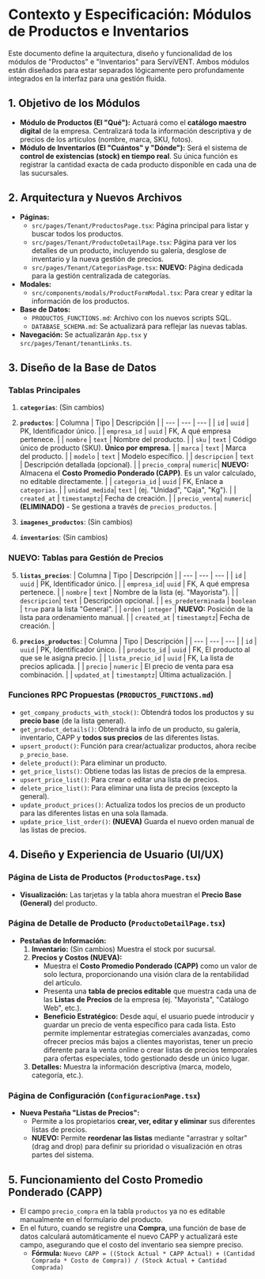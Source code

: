 # Contexto y Especificación: Módulos de Productos e Inventarios

Este documento define la arquitectura, diseño y funcionalidad de los módulos de "Productos" e "Inventarios" para ServiVENT. Ambos módulos están diseñados para estar separados lógicamente pero profundamente integrados en la interfaz para una gestión fluida.

## 1. Objetivo de los Módulos

*   **Módulo de Productos (El "Qué"):** Actuará como el **catálogo maestro digital** de la empresa. Centralizará toda la información descriptiva y de precios de los artículos (nombre, marca, SKU, fotos).
*   **Módulo de Inventarios (El "Cuántos" y "Dónde"):** Será el sistema de **control de existencias (stock) en tiempo real**. Su única función es registrar la cantidad exacta de cada producto disponible en cada una de las sucursales.

## 2. Arquitectura y Nuevos Archivos

*   **Páginas:**
    *   `src/pages/Tenant/ProductosPage.tsx`: Página principal para listar y buscar todos los productos.
    *   `src/pages/Tenant/ProductoDetailPage.tsx`: Página para ver los detalles de un producto, incluyendo su galería, desglose de inventario y la nueva gestión de precios.
    *   `src/pages/Tenant/CategoriasPage.tsx`: **NUEVO:** Página dedicada para la gestión centralizada de categorías.
*   **Modales:**
    *   `src/components/modals/ProductFormModal.tsx`: Para crear y editar la información de los productos.
*   **Base de Datos:**
    *   `PRODUCTOS_FUNCTIONS.md`: Archivo con los nuevos scripts SQL.
    *   `DATABASE_SCHEMA.md`: Se actualizará para reflejar las nuevas tablas.
*   **Navegación:** Se actualizarán `App.tsx` y `src/pages/Tenant/tenantLinks.ts`.

## 3. Diseño de la Base de Datos

### Tablas Principales

1.  **`categorias`**: (Sin cambios)

2.  **`productos`**:
    | Columna | Tipo | Descripción |
    | --- | --- | --- |
    | `id` | `uuid` | PK, Identificador único. |
    | `empresa_id` | `uuid` | FK, A qué empresa pertenece. |
    | `nombre` | `text` | Nombre del producto. |
    | `sku` | `text` | Código único de producto (SKU). **Único por empresa.** |
    | `marca` | `text` | Marca del producto. |
    | `modelo` | `text` | Modelo específico. |
    | `descripcion` | `text` | Descripción detallada (opcional). |
    | `precio_compra`| `numeric`| **NUEVO:** Almacena el **Costo Promedio Ponderado (CAPP)**. Es un valor calculado, no editable directamente. |
    | `categoria_id` | `uuid` | FK, Enlace a `categorias`. |
    | `unidad_medida`| `text` | (ej. "Unidad", "Caja", "Kg"). |
    | `created_at` | `timestamptz`| Fecha de creación. |
    | `precio_venta`| `numeric`| **(ELIMINADO)** - Se gestiona a través de `precios_productos`. |

3.  **`imagenes_productos`**: (Sin cambios)

4.  **`inventarios`**: (Sin cambios)

### NUEVO: Tablas para Gestión de Precios

5.  **`listas_precios`**:
    | Columna | Tipo | Descripción |
    | --- | --- | --- |
    | `id` | `uuid` | PK, Identificador único. |
    | `empresa_id`| `uuid` | FK, A qué empresa pertenece. |
    | `nombre` | `text` | Nombre de la lista (ej. "Mayorista"). |
    | `descripcion`| `text` | Descripción opcional. |
    | `es_predeterminada` | `boolean` | `true` para la lista "General". |
    | `orden` | `integer` | **NUEVO:** Posición de la lista para ordenamiento manual. |
    | `created_at` | `timestamptz`| Fecha de creación. |

6.  **`precios_productos`**:
    | Columna | Tipo | Descripción |
    | --- | --- | --- |
    | `id` | `uuid` | PK, Identificador único. |
    | `producto_id` | `uuid` | FK, El producto al que se le asigna precio. |
    | `lista_precio_id` | `uuid` | FK, La lista de precios aplicada. |
    | `precio` | `numeric` | El precio de venta para esa combinación. |
    | `updated_at` | `timestamptz`| Última actualización. |

### Funciones RPC Propuestas (`PRODUCTOS_FUNCTIONS.md`)

*   `get_company_products_with_stock()`: Obtendrá todos los productos y su **precio base** (de la lista general).
*   `get_product_details()`: Obtendrá la info de un producto, su galería, inventario, CAPP y **todos sus precios** de las diferentes listas.
*   `upsert_product()`: Función para crear/actualizar productos, ahora recibe `p_precio_base`.
*   `delete_product()`: Para eliminar un producto.
*   `get_price_lists()`: Obtiene todas las listas de precios de la empresa.
*   `upsert_price_list()`: Para crear o editar una lista de precios.
*   `delete_price_list()`: Para eliminar una lista de precios (excepto la general).
*   `update_product_prices()`: Actualiza todos los precios de un producto para las diferentes listas en una sola llamada.
*   `update_price_list_order()`: **(NUEVA)** Guarda el nuevo orden manual de las listas de precios.

## 4. Diseño y Experiencia de Usuario (UI/UX)

### Página de Lista de Productos (`ProductosPage.tsx`)

*   **Visualización:** Las tarjetas y la tabla ahora muestran el **Precio Base (General)** del producto.

### Página de Detalle de Producto (`ProductoDetailPage.tsx`)

*   **Pestañas de Información:**
    1.  **Inventario:** (Sin cambios) Muestra el stock por sucursal.
    2.  **Precios y Costos (NUEVA):**
        *   Muestra el **Costo Promedio Ponderado (CAPP)** como un valor de solo lectura, proporcionando una visión clara de la rentabilidad del artículo.
        *   Presenta una **tabla de precios editable** que muestra cada una de las **Listas de Precios** de la empresa (ej. "Mayorista", "Catálogo Web", etc.).
        *   **Beneficio Estratégico:** Desde aquí, el usuario puede introducir y guardar un precio de venta específico para cada lista. Esto permite implementar estrategias comerciales avanzadas, como ofrecer precios más bajos a clientes mayoristas, tener un precio diferente para la venta online o crear listas de precios temporales para ofertas especiales, todo gestionado desde un único lugar.
    3.  **Detalles:** Muestra la información descriptiva (marca, modelo, categoría, etc.).

### Página de Configuración (`ConfiguracionPage.tsx`)

*   **Nueva Pestaña "Listas de Precios":**
    *   Permite a los propietarios **crear, ver, editar y eliminar** sus diferentes listas de precios.
    *   **NUEVO:** Permite **reordenar las listas** mediante "arrastrar y soltar" (drag and drop) para definir su prioridad o visualización en otras partes del sistema.

## 5. Funcionamiento del Costo Promedio Ponderado (CAPP)

*   El campo `precio_compra` en la tabla `productos` ya no es editable manualmente en el formulario del producto.
*   En el futuro, cuando se registre una **Compra**, una función de base de datos calculará automáticamente el nuevo CAPP y actualizará este campo, asegurando que el costo del inventario sea siempre preciso.
    *   **Fórmula:** `Nuevo CAPP = ((Stock Actual * CAPP Actual) + (Cantidad Comprada * Costo de Compra)) / (Stock Actual + Cantidad Comprada)`